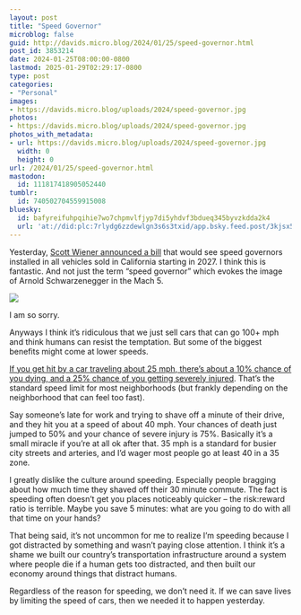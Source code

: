 ```yaml
---
layout: post
title: "Speed Governor"
microblog: false
guid: http://davids.micro.blog/2024/01/25/speed-governor.html
post_id: 3853214
date: 2024-01-25T08:00:00-0800
lastmod: 2025-01-29T02:29:17-0800
type: post
categories:
- "Personal"
images:
- https://davids.micro.blog/uploads/2024/speed-governor.jpg
photos:
- https://davids.micro.blog/uploads/2024/speed-governor.jpg
photos_with_metadata:
- url: https://davids.micro.blog/uploads/2024/speed-governor.jpg
  width: 0
  height: 0
url: /2024/01/25/speed-governor.html
mastodon:
  id: 111817418905052440
tumblr:
  id: 740502704559915008
bluesky:
  id: bafyreifuhpqihie7wo7chpmvlfjyp7di5yhdvf3bdueq345byvzkdda2k4
  url: 'at://did:plc:7rlydg6zzdewlgn3s6s3txid/app.bsky.feed.post/3kjsx56t7su2p'
---
```

Yesterday, [Scott Wiener announced a bill](https://sf.streetsblog.org/2024/01/24/s-f-senator-scott-wiener-intros-bill-to-limit-cap-speeds-of-new-cars) that would see speed governors installed in all vehicles sold in California starting in 2027. I think this is fantastic. And not just the term “speed governor” which evokes the image of Arnold Schwarzenegger in the Mach 5.

![](https://davids.micro.blog/uploads/2024/speed-governor.jpg)

I am so sorry.

Anyways I think it’s ridiculous that we just sell cars that can go 100+ mph and think humans can resist the temptation. But some of the biggest benefits might come at lower speeds.

[If you get hit by a car traveling about 25 mph, there’s about a 10% chance of you dying, and a 25% chance of you getting severely injured](https://aaafoundation.org/impact-speed-pedestrians-risk-severe-injury-death/). That’s the standard speed limit for most neighborhoods (but frankly depending on the neighborhood that can feel too fast).

Say someone’s late for work and trying to shave off a minute of their drive, and they hit you at a speed of about 40 mph. Your chances of death just jumped to 50% and your chance of severe injury is 75%. Basically it’s a small miracle if you’re at all ok after that. 35 mph is a standard for busier city streets and arteries, and I’d wager most people go at least 40 in a 35 zone.

I greatly dislike the culture around speeding. Especially people bragging about how much time they shaved off their 30 minute commute. The fact is speeding often doesn’t get you places noticeably quicker – the risk:reward ratio is terrible. Maybe you save 5 minutes: what are you going to do with all that time on your hands?

That being said, it’s not uncommon for me to realize I’m speeding because I got distracted by something and wasn’t paying close attention. I think it’s a shame we built our country’s transportation infrastructure around a system where people die if a human gets too distracted, and then built our economy around things that distract humans.

Regardless of the reason for speeding, we don’t need it. If we can save lives by limiting the speed of cars, then we needed it to happen yesterday.

